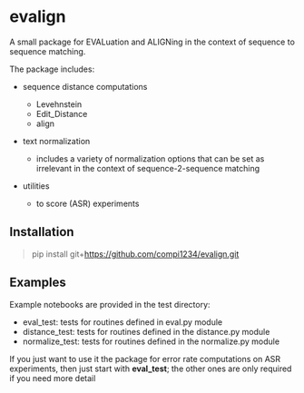 # evalign

A small package for EVALuation and ALIGNing in the context of sequence to sequence matching.

The package includes:
- sequence distance computations
    + Levehnstein
    + Edit_Distance
    + align
    
- text normalization
    + includes a variety of normalization options that can be set as irrelevant in the context of sequence-2-sequence matching
    
- utilities
    + to score (ASR) experiments

## Installation


>  pip install git+https://github.com/compi1234/evalign.git


## Examples

Example notebooks are provided in the test directory:
- eval_test:      tests for routines defined in eval.py module 
- distance_test:  tests for routines defined in the distance.py module
- normalize_test: tests for routines defined in the normalize.py module

If you just want to use it the package for error rate computations on ASR experiments, then just start with **eval_test**;
the other ones are only required if you need more detail
